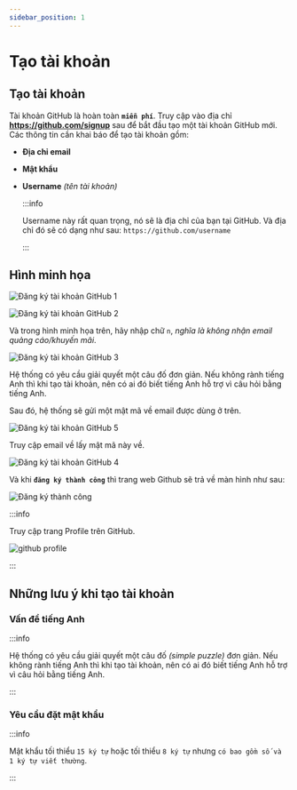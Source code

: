 ```yaml
---
sidebar_position: 1
---
```


# Tạo tài khoản

## Tạo tài khoản

Tài khoản GitHub là hoàn toàn **`miễn phí`**. Truy cập vào địa chỉ **https://github.com/signup** sau để bắt đầu tạo một tài khoản GitHub mới. Các thông tin cần khai báo để tạo tài khoản gồm:

- **Địa chỉ email**
- **Mật khẩu**

- **Username** *(tên tài khoản)*

	:::info

	Username này rất quan trọng, nó sẽ là địa chỉ của bạn tại GitHub. Và địa chỉ đó sẽ có dạng như sau: `https://github.com/username`

	:::

## Hình minh họa 

<div style={{textAlign: 'center'}}>

![Đăng ký tài khoản GitHub 1](images/dang-ky-1.png)

</div>

<div style={{textAlign: 'center'}}>

![Đăng ký tài khoản GitHub 2](images/dang-ky-2.png)

</div>

Và trong hình minh họa trên, hãy nhập chữ `n`, *nghĩa là không nhận email quảng cáo/khuyến mãi*. 

<div style={{textAlign: 'center'}}>

![Đăng ký tài khoản GitHub 3](images/dang-ky-3.png)

</div>

Hệ thống có yêu cầu giải quyết một câu đố đơn giản. Nếu không rành tiếng Anh thì khi tạo tài khoản, nên có ai đó biết tiếng Anh hỗ trợ vì câu hỏi bằng tiếng Anh.

Sau đó, hệ thống sẽ gửi một mật mã về email được dùng ở trên.

<div style={{textAlign: 'center'}}>

![Đăng ký tài khoản GitHub 5](images/dang-ky-5.png)

</div>

Truy cập email về lấy mật mã này về.

<div style={{textAlign: 'center'}}>

![Đăng ký tài khoản GitHub 4](images/dang-ky-4.png)

</div>

Và khi **`đăng ký thành công`** thì trang web Github sẽ trả về màn hình như sau:

<div style={{textAlign: 'center'}}>

![Đăng ký thành công](images/dang-ky-thanh-cong.png)

</div>

:::info

Truy cập trang Profile trên GitHub.

<div style={{textAlign: 'center'}}>

![github profile](images/trang-profile-github.png)

</div>

:::



## Những lưu ý khi tạo tài khoản


### Vấn đề tiếng Anh

:::info

Hệ thống có yêu cầu giải quyết một câu đố *(simple puzzle)* đơn giản. Nếu không rành tiếng Anh thì khi tạo tài khoản, nên có ai đó biết tiếng Anh hỗ trợ vì câu hỏi bằng tiếng Anh.

:::

### Yêu cầu đặt mật khẩu

:::info

Mật khẩu tối thiểu `15 ký tự` hoặc tối thiểu `8 ký tự` nhưng `có bao gồm số và 1 ký tự viết thường`.

:::